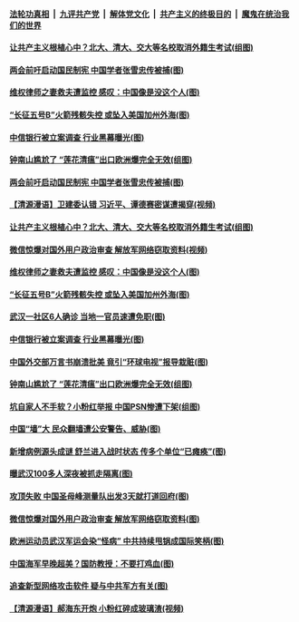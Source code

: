 ####  [法轮功真相](../../../../basic/blob/master/README.md?t=05120731) &nbsp;|&nbsp; [九评共产党](../../../../9ping.md/blob/master/README.md?t=05120731) &nbsp;|&nbsp; [解体党文化](../../../../jtdwh.md/blob/master/README.md?t=05120731)  &nbsp;|&nbsp; [共产主义的终极目的](../../../../gczydzjmd.md/blob/master/README.md?t=05120731) &nbsp;|&nbsp; [魔鬼在统治我们的世界](../../../../mgztzwmdsj.md/blob/master/README.md?t=05120731) 

#### [让共产主义根植心中？北大、清大、交大等名校取消外籍生考试(组图)](../pages/p1/932935.md?t=05120731) 

#### [两会前吁启动国民制宪 中国学者张雪忠传被捕(图)](../pages/p1/932900.md?t=05120731) 

#### [维权律师之妻救夫遭监控 感叹：中国像是没这个人(图)](../pages/p1/932816.md?t=05120731) 

#### [“长征五号B”火箭残骸失控 或坠入美国加州外海(图)](../pages/p1/932920.md?t=05120731) 

#### [中信银行被立案调查 行业黑幕曝光(图)](../pages/p1/932892.md?t=05120731) 

#### [钟南山尴尬了 “莲花清瘟”出口欧洲爆完全无效(组图)](../pages/p1/932832.md?t=05120731) 

#### [两会前吁启动国民制宪 中国学者张雪忠传被捕(图)](../pages/p1/932900.md?t=05120731) 

#### [【清源漫语】卫建委认错 习近平、谭德赛密谋遭揭穿(视频)](../pages/p1/932937.md?t=05120731) 

#### [让共产主义根植心中？北大、清大、交大等名校取消外籍生考试(组图)](../pages/p1/932935.md?t=05120731) 

#### [微信惊爆对国外用户政治审查 解放军网络窃取资料(视频)](../pages/p1/932901.md?t=05120731) 

#### [维权律师之妻救夫遭监控 感叹：中国像是没这个人(图)](../pages/p1/932816.md?t=05120731) 

#### [“长征五号B”火箭残骸失控 或坠入美国加州外海(图)](../pages/p1/932920.md?t=05120731) 

#### [武汉一社区6人确诊 当地一官员速遭免职(图)](../pages/p1/932917.md?t=05120731) 

#### [中信银行被立案调查 行业黑幕曝光(图)](../pages/p1/932892.md?t=05120731) 

#### [中国外交部万言书崩溃批美 竟引“环球电视”报导栽赃(图)](../pages/p1/932846.md?t=05120731) 

#### [钟南山尴尬了 “莲花清瘟”出口欧洲爆完全无效(组图)](../pages/p1/932832.md?t=05120731) 

#### [坑自家人不手软？小粉红举报 中国PSN惨遭下架(组图)](../pages/p1/932828.md?t=05120731) 

#### [中国“墙”大 民众翻墙遭公安警告、威胁(图)](../pages/p1/932830.md?t=05120731) 

#### [新增病例源头成谜 舒兰进入战时状态 传多个单位“已瘫痪”(图)](../pages/p1/932815.md?t=05120731) 

#### [曝武汉100多人深夜被抓走隔离(图)](../pages/p1/932722.md?t=05120731) 

#### [攻顶失败 中国圣母峰测量队出发3天就打道回府(图)](../pages/p1/932813.md?t=05120731) 

#### [微信惊爆对国外用户政治审查 解放军网络窃取资料(图)](../pages/p1/932721.md?t=05120731) 

#### [欧洲运动员武汉军运会染“怪病” 中共持续甩锅成国际笑柄(图)](../pages/p1/932726.md?t=05120731) 

#### [中国海军早晚超美？国防教授：不要打鸡血(图)](../pages/p1/932729.md?t=05120731) 

#### [追查新型网络攻击软件 疑与中共军方有关(图)](../pages/p1/932635.md?t=05120731) 

#### [【清源漫语】郝海东开炮 小粉红碎成玻璃渣(视频)](../pages/p1/932715.md?t=05120731) 


